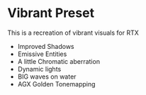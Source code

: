 ﻿---
name: "Vibrant"
installerTitle: "Better RTX 1.3 : Vibrant preset"
version: 1.0.0
brtxVersion: 1.3
lastUpdated: 2025-04-25
author: K3013
rtxStub: https://static.bedrock.graphics/presets/k3013-vibrant-preset/RTXStub.material.bin
toneMappingStub: https://static.bedrock.graphics/presets/k3013-vibrant-preset/RTXPostFX.Tonemapping.material.bin
bloomStub: https://static.bedrock.graphics/presets/k3013-vibrant-preset/RTXPostFX.Bloom.material.bin
---

# Vibrant Preset

This is a recreation of vibrant visuals for RTX

- Improved Shadows
- Emissive Entities
- A little Chromatic aberration
- Dynamic lights
- BIG waves on water
- AGX Golden Tonemapping
